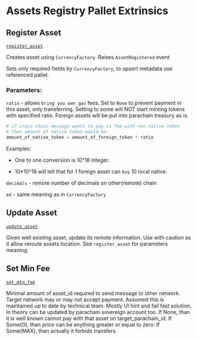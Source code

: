 <!-- AUTOMATICALLY GENERATED -->
<!-- Generated at 2022-08-03T23:36:28.620529Z -->

# Assets Registry Pallet Extrinsics

## Register Asset

[`register_asset`](https://dali.devnets.composablefinance.ninja/doc/pallet_assets_registry/pallet/enum.Call.html#variant.register_asset)

Creates asset using `CurrencyFactory`.
Raises `AssetRegistered` event

Sets only required fields by `CurrencyFactory`, to upsert metadata use referenced
pallet.

### Parameters:

`ratio` -  allows `bring you own gas` fees.
Set to `None` to prevent payment in this asset, only transferring.
Setting to some will NOT start minting tokens with specified ratio.
Foreign assets will be put into parachain treasury as is.

````python
# if cross chain message wants to pay tx fee with non native token
# then amount of native token would be:
amount_of_native_token = amount_of_foreign_token * ratio
````

Examples:

* One to one conversion is 10^18 integer.

* 10\*10^18 will tell that for 1 foreign asset can `buy` 10 local native.

`decimals` - remote number of decimals on other(remote) chain

`ed` - same meaning as in `CurrencyFactory`

## Update Asset

[`update_asset`](https://dali.devnets.composablefinance.ninja/doc/pallet_assets_registry/pallet/enum.Call.html#variant.update_asset)

Given well existing asset, update its remote information.
Use with caution as it allow reroute assets location.
See `register_asset` for parameters meaning.

## Set Min Fee

[`set_min_fee`](https://dali.devnets.composablefinance.ninja/doc/pallet_assets_registry/pallet/enum.Call.html#variant.set_min_fee)

Minimal amount of asset_id required to send message to other network.
Target network may or may not accept payment.
Assumed this is maintained up to date by technical team.
Mostly UI hint and fail fast solution.
In theory can be updated by parachain sovereign account too.
If None, than it is well known cannot pay with that asset on target_parachain_id.
If Some(0), than price can be anything greater or equal to zero.
If Some(MAX), than actually it forbids transfers.
